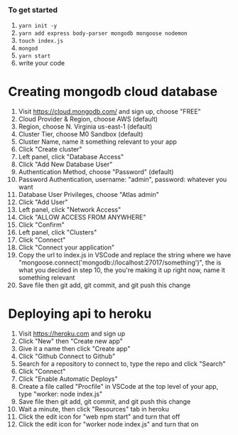 ### To get started

1. `yarn init -y`
2. `yarn add express body-parser mongodb mongoose nodemon`
3. `touch index.js`
4. `mongod`
5. `yarn start`
6. write your code

# Creating mongodb cloud database

1. Visit https://cloud.mongodb.com/ and sign up, choose "FREE"
2. Cloud Provider & Region, choose AWS (default)
3. Region, choose N. Virginia us-east-1 (default)
4. Cluster Tier, choose M0 Sandbox (default)
5. Cluster Name, name it something relevant to your app
6. Click "Create cluster"
7. Left panel, click "Database Access"
8. Click "Add New Database User"
9. Authentication Method, choose "Password" (default)
10. Password Authentication, username: "admin", password: whatever you want
11. Database User Privileges, choose "Atlas admin"
12. Click "Add User"
13. Left panel, click "Network Access"
14. Click "ALLOW ACCESS FROM ANYWHERE"
15. Click "Confirm"
16. Left panel, click "Clusters"
17. Click "Connect"
18. Click "Connect your application"
19. Copy the url to index.js in VSCode and replace the string where we have "mongoose.connect('mongodb://localhost:27017/something')", the <password> is what you decided in step 10, the <dbname> you're making it up right now, name it something relevant
20. Save file then git add, git commit, and git push this change

# Deploying api to heroku

1. Visit https://heroku.com and sign up
2. Click "New" then "Create new app"
3. Give it a name then click "Create app"
4. Click "Github Connect to Github"
5. Search for a repository to connect to, type the repo and click "Search"
6. Click "Connect"
7. Click "Enable Automatic Deploys"
8. Create a file called "Procfile" in VSCode at the top level of your app, type "worker: node index.js"
9. Save file then git add, git commit, and git push this change
10. Wait a minute, then click "Resources" tab in heroku
11. Click the edit icon for "web npm start" and turn that off
12. Click the edit icon for "worker node index.js" and turn that on
